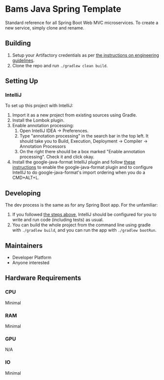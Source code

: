 # Bams Java Spring Template

Standard reference for all Spring Boot Web MVC microservices.
To create a new service, simply clone and rename.

## Building

1. Setup your Artifactory credentials as per [the instructions on engineering guidelines](https://engineering.ops.babylontech.co.uk/docs/languages-java/#artifactory).
2. Clone the repo and run `./gradlew clean build`.

## Setting Up

### IntelliJ

To set up this project with IntelliJ:

1. Import it as a new project from existing sources using Gradle.
2. Install the Lombok plugin.
3. Enable annotation processing:
    1. Open IntelliJ IDEA -> Preferences.
    2. Type "annotation processing" in the search bar in the top left. It should take you to Build, Execution, Deployment -> Compiler -> Annotation Processors
    3. On the right there should be a box marked "Enable annotation processing". Check it and click okay.
4. Install the google-java-format IntelliJ plugin and follow [these instructions](https://github.com/google/google-java-format#intellij) to enable the google-java-format plugin and to configure IntellIJ to do google-java-format's import ordering when you do a CMD+ALT+L.

## Developing

The dev process is the same as for any Spring Boot app. For the unfamiliar:

1. If you followed [the steps above](#intellij), IntelliJ should be configured for you to write and run code (including tests) as usual.
2. You can build the whole project from the command line using gradle with `./gradlew build`, and you can run the app with `./gradlew bootRun`.

## Maintainers
* Developer Platform
* Anyone interested

## Hardware Requirements
### CPU
Minimal

### RAM
Minimal

### GPU
N/A

### IO
Minimal
